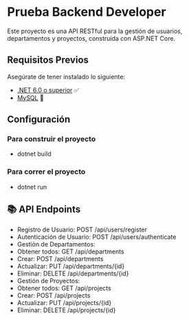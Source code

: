 # Prueba Backend Developer

Este proyecto es una API RESTful para la gestión de usuarios, departamentos y proyectos, construida con ASP.NET Core.

## Requisitos Previos

Asegúrate de tener instalado lo siguiente:

- [.NET 6.0 o superior](https://dotnet.microsoft.com/download) ✅
- [MySQL](https://dev.mysql.com/downloads/installer/) 🐬

## Configuración
### Para construir el proyecto
- dotnet build
### Para correr el proyecto
- dotnet run

## 📚 API Endpoints
- Registro de Usuario: POST /api/users/register
- Autenticación de Usuario: POST /api/users/authenticate
- Gestión de Departamentos:
- Obtener todos: GET /api/departments
- Crear: POST /api/departments
- Actualizar: PUT /api/departments/{id}
- Eliminar: DELETE /api/departments/{id}
- Gestión de Proyectos:
- Obtener todos: GET /api/projects
- Crear: POST /api/projects
- Actualizar: PUT /api/projects/{id}
- Eliminar: DELETE /api/projects/{id}
